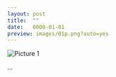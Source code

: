 ```yaml
---
layout: post
title:  ""
date:   0000-01-01
preview: images/01p.png?auto=yes
---
```


![Picture 1]({{site.baseurl}}/images/01.png?auto=yes)

...
